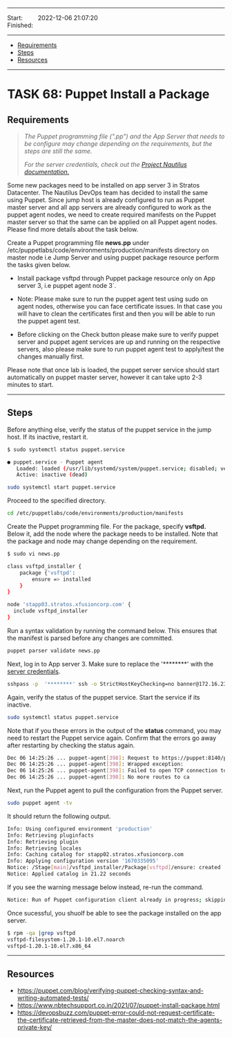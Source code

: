 
------------------------------

Start: &nbsp;&nbsp;&nbsp;&nbsp;&nbsp;&nbsp;&nbsp;&nbsp;2022-12-06 21:07:20    
Finished: &nbsp;&nbsp;

------------------------------

- [Requirements](#requirements)
- [Steps](#steps)
- [Resources](#resources)

------------------------------

# TASK 68: Puppet Install a Package

## Requirements

> *The Puppet programming file (".pp") and the App Server that needs to be configure may change depending on the requirements, but the steps are still the same.*
>
> *For the server credentials, check out the [Project Nautilus documentation.](https://kodekloudhub.github.io/kodekloud-engineer/docs/projects/nautilus)*


Some new packages need to be installed on app server 3 in Stratos Datacenter. The Nautilus DevOps team has decided to install the same using Puppet. Since jump host is already configured to run as Puppet master server and all app servers are already configured to work as the puppet agent nodes, we need to create required manifests on the Puppet master server so that the same can be applied on all Puppet agent nodes. Please find more details about the task below.

Create a Puppet programming file **news.pp** under /etc/puppetlabs/code/environments/production/manifests directory on master node i.e Jump Server and using puppet package resource perform the tasks given below.

- Install package vsftpd through Puppet package resource only on App server 3, i.e puppet agent node 3`.

- Note: Please make sure to run the puppet agent test using sudo on agent nodes, otherwise you can face certificate issues. In that case you will have to clean the certificates first and then you will be able to run the puppet agent test.

- Before clicking on the Check button please make sure to verify puppet server and puppet agent services are up and running on the respective servers, also please make sure to run puppet agent test to apply/test the changes manually first.

Please note that once lab is loaded, the puppet server service should start automatically on puppet master server, however it can take upto 2-3 minutes to start.

------------------------------

## Steps

Before anything else, verify the status of the puppet service in the jump host. If its inactive, restart it.

```bash
$ sudo systemctl status puppet.service 

● puppet.service - Puppet agent
   Loaded: loaded (/usr/lib/systemd/system/puppet.service; disabled; vendor preset: disabled)
   Active: inactive (dead)
```
```bash
sudo systemctl start puppet.service 
```

Proceed to the specified directory.

```bash
cd /etc/puppetlabs/code/environments/production/manifests 
```

Create the Puppet programming file. For the package, specify **vsftpd.** Below it, add the node where the package needs to be installed. Note that the package and node may change depending on the requirement. 

```bash
$ sudo vi news.pp 

class vsftpd_installer {
    package {'vsftpd':
        ensure => installed
    }
}

node 'stapp03.stratos.xfusioncorp.com' {
  include vsftpd_installer
}
```

Run a syntax validation by running the command below. This ensures that the manifest is parsed before any changes are committed. 

```bash
puppet parser validate news.pp
```

Next, log in to App server 3. Make sure to replace the '********' with the [server credentials](https://kodekloudhub.github.io/kodekloud-engineer/docs/projects/nautilus).

```bash
sshpass -p  '********' ssh -o StrictHostKeyChecking=no banner@172.16.238.12
```

Again, verify the status of the puppet service. Start the service if its inactive.

```bash
sudo systemctl status puppet.service  
```

Note that if you these errors in the output of the **status** command, you may need to restart the Puppet service again. Confirm that the errors go away after restarting by checking the status again.

```bash
Dec 06 14:25:26 ... puppet-agent[398]: Request to https://puppet:8140/puppet-...0)
Dec 06 14:25:26 ... puppet-agent[398]: Wrapped exception:
Dec 06 14:25:26 ... puppet-agent[398]: Failed to open TCP connection to puppe...0)
Dec 06 14:25:26 ... puppet-agent[398]: No more routes to ca 
```

Next, run the Puppet agent to pull the configuration from the Puppet server.
```bash
sudo puppet agent -tv 
```

It should return the following output.

```bash
Info: Using configured environment 'production'
Info: Retrieving pluginfacts
Info: Retrieving plugin
Info: Retrieving locales
Info: Caching catalog for stapp02.stratos.xfusioncorp.com
Info: Applying configuration version '1670335095'
Notice: /Stage[main]/vsftpd_installer/Package[vsftpd]/ensure: created
Notice: Applied catalog in 21.22 seconds 
```

If you see the warning message below instead, re-run the command.

```bash
Notice: Run of Puppet configuration client already in progress; skipping  (/opt/puppetlabs/puppet/cache/state/agent_catalog_run.lock exists) 
```

Once sucessful, you shuolf be able to see the package installed on the app server.

```bash
$ rpm -qa |grep vsftpd
vsftpd-filesystem-1.20.1-10.el7.noarch
vsftpd-1.20.1-10.el7.x86_64 
```

------------------------------

## Resources

- https://puppet.com/blog/verifying-puppet-checking-syntax-and-writing-automated-tests/
- https://www.nbtechsupport.co.in/2021/07/puppet-install-package.html
- https://devopsbuzz.com/puppet-error-could-not-request-certificate-the-certificate-retrieved-from-the-master-does-not-match-the-agents-private-key/